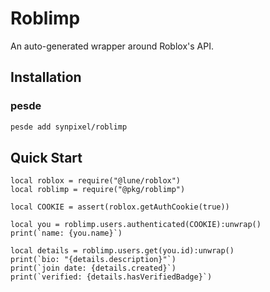 # Roblimp

An auto-generated wrapper around Roblox's API.

## Installation

### pesde

```sh
pesde add synpixel/roblimp
```

## Quick Start

```luau
local roblox = require("@lune/roblox")
local roblimp = require("@pkg/roblimp")

local COOKIE = assert(roblox.getAuthCookie(true))

local you = roblimp.users.authenticated(COOKIE):unwrap()
print(`name: {you.name}`)

local details = roblimp.users.get(you.id):unwrap()
print(`bio: "{details.description}"`)
print(`join date: {details.created}`)
print(`verified: {details.hasVerifiedBadge}`)
```
